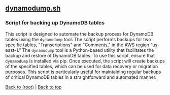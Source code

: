 ## [dynamodump.sh](dynamodump.sh)

### Script for backing up DynamoDB tables

This script is designed to automate the backup process for DynamoDB tables using the `dynamodump` tool. The script performs backups for two specific tables, "Transcriptions" and "Comments," in the AWS region "us-east-1." The `dynamodump` tool is a Python-based utility that facilitates the backup and restore of DynamoDB tables. To use this script, ensure that `dynamodump` is installed via pip. Once executed, the script will create backups of the specified tables, which can be used for data recovery or migration purposes. This script is particularly useful for maintaining regular backups of critical DynamoDB tables in a straightforward and automated manner.

[Back to (root)](#root) | [Back to top](#table-of-contents)

